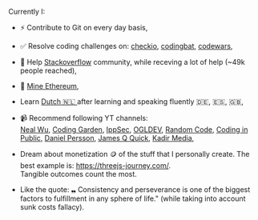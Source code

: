 
Currently I: 
- ⚡ Contribute to Git on every day basis, 
- ✅ Resolve coding challenges on: <a href="https://checkio.org/"> checkio</a>, <a href="https://codingbat.com/java">codingbat</a>, <a href="https://www.codewars.com/">codewars</a>, 
- 💬 Help <a href="https://stackoverflow.com/users/6807182/jacobtheknitter">Stackoverflow</a> community, while receving a lot of help (~49k people reached),
- 🌱 <a href="https://eth.2miners.com/account/13jyesrqiAKk6dYAfvW6qy719jsKaV1h5y">Mine Ethereum</a>,
- Learn <a href="https://www.duolingo.com/profile/Jacob_02"> Dutch 🇳🇱 </a> after learning and speaking fluently 🇩🇪, 🇪🇸, 🇬🇧,
- 📹 Recommend following YT channels: <br>
<a href="https://www.youtube.com/c/NealWuProgramming">Neal Wu</a>,
<a href="https://www.youtube.com/c/CodingGarden">Coding Garden</a>,
<a href="https://www.youtube.com/c/ippsec/">IppSec</a>,
<a href="https://www.youtube.com/c/OGLDEV">OGLDEV</a>, 
<a href="https://www.youtube.com/channel/UCyjEXAHK8xfRmlnkat2ympQ">Random Code</a>,
<a href="https://www.youtube.com/c/CodinginPublic">Coding in Public</a>, 
<a href="https://www.youtube.com/c/DanielPersson">Daniel Persson</a>, 
<a href="https://www.youtube.com/c/JamesQQuick">James Q Quick</a>, 
<a href="https://www.youtube.com/c/KadirMedia/">Kadir Media</a>, 

- Dream about monetization 🪙 of the stuff that I personally create. The best example is: https://threejs-journey.com/. <br> Tangible outcomes count the most.   

- Like the quote: ❠ Consistency and perseverance is one of the biggest factors to fulfillment in any sphere of life." (while taking into account sunk costs fallacy).

<!--
### Hi there 👋
**knitterJ/knitterJ** is a ✨ _special_ ✨ repository because its `README.md` (this file) appears on your GitHub profile.

Here are some ideas to get you started:

- 🔭 I’m currently working on ...
- 🌱 I’m currently learning ...
- 👯 I’m looking to collaborate on ...
- 🤔 I’m looking for help with ...
- 💬 Ask me about ...
- 📫 How to reach me: ...
- 😄 Pronouns: ...
- ⚡ Fun fact: ...
-->
